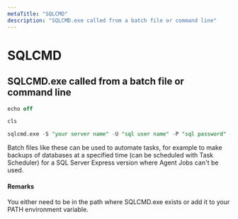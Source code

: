 ```yaml
---
metaTitle: "SQLCMD"
description: "SQLCMD.exe called from a batch file or command line"
---
```


# SQLCMD



## SQLCMD.exe called from a batch file or command line


```sql
echo off

cls

sqlcmd.exe -S "your server name" -U "sql user name" -P "sql password" -d "name of databse" -Q "here you may write your query/stored procedure"

```

Batch files like these can be used to automate tasks, for example to make backups of databases at a specified time (can be scheduled with Task Scheduler) for a SQL Server Express version where Agent Jobs can't be used.



#### Remarks


You either need to be in the path where SQLCMD.exe exists or add it to your PATH environment variable.

